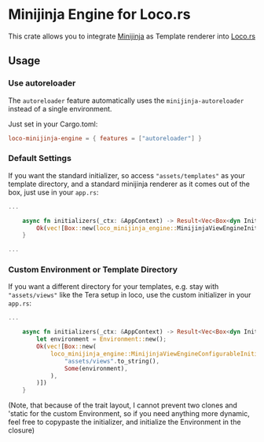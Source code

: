 # Minijinja Engine for Loco.rs

This crate allows you to integrate [Minijinja](https://github.com/mitsuhiko/minijinja) as Template renderer into [Loco.rs](https://github.com/loco-rs/loco)

## Usage

### Use autoreloader

The `autoreloader` feature automatically uses the `minijinja-autoreloader` instead of a single environment.

Just set in your Cargo.toml:

```toml
loco-minijinja-engine = { features = ["autoreloader"] }
```

### Default Settings

If you want the standard initializer, so access `"assets/templates"` as your template directory, and a standard minijinja renderer as it comes out of the box, just use in your `app.rs`:

```rust
...

    async fn initializers(_ctx: &AppContext) -> Result<Vec<Box<dyn Initializer>>> {
        Ok(vec![Box::new(loco_minijinja_engine::MinijinjaViewEngineInitializer)])
    }

...
```

### Custom Environment or Template Directory

If you want a different directory for your templates, e.g. stay with `"assets/views"` like the Tera setup in loco, use the custom initializer in your `app.rs`:

```rust
...

    async fn initializers(_ctx: &AppContext) -> Result<Vec<Box<dyn Initializer>>> {
        let environment = Environment::new();
        Ok(vec![Box::new(
            loco_minijinja_engine::MinijinjaViewEngineConfigurableInitializer::new(
                "assets/views".to_string(),
                Some(environment),
            ),
        )])
    }
```

(Note, that because of the trait layout, I cannot prevent two clones and 'static for the custom Environment, so if you need anything more dynamic, feel free to copypaste the initializer, and initialize the Environment in the closure)

